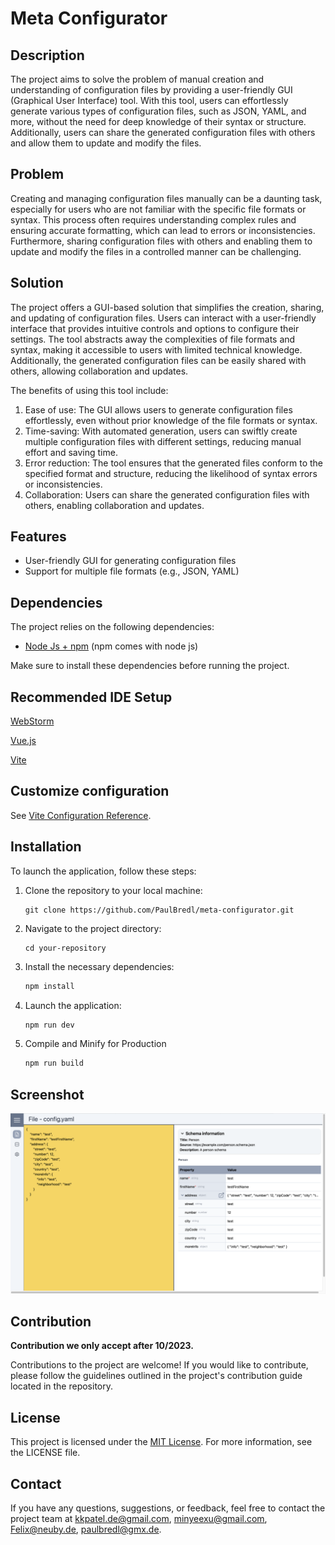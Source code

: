 # Meta Configurator
## Description
The project aims to solve the problem of manual creation and understanding of configuration files by providing a user-friendly GUI (Graphical User Interface) tool. 
With this tool, users can effortlessly generate various types of configuration files, such as JSON, YAML, and more, without the need for deep knowledge of their syntax or structure.
Additionally, users can share the generated configuration files with others and allow them to update and modify the files.

## Problem

Creating and managing configuration files manually can be a daunting task, especially for users who are not familiar with the specific file formats or syntax. 
This process often requires understanding complex rules and ensuring accurate formatting, which can lead to errors or inconsistencies. 
Furthermore, sharing configuration files with others and enabling them to update and modify the files in a controlled manner can be challenging.

## Solution
The project offers a GUI-based solution that simplifies the creation, sharing, and updating of configuration files. 
Users can interact with a user-friendly interface that provides intuitive controls and options to configure their settings. 
The tool abstracts away the complexities of file formats and syntax, making it accessible to users with limited technical knowledge. Additionally, the generated configuration files can be easily shared with others, allowing collaboration and updates.

The benefits of using this tool include:

1. Ease of use: The GUI allows users to generate configuration files effortlessly, even without prior knowledge of the file formats or syntax.
2. Time-saving: With automated generation, users can swiftly create multiple configuration files with different settings, reducing manual effort and saving time.
3. Error reduction: The tool ensures that the generated files conform to the specified format and structure, reducing the likelihood of syntax errors or inconsistencies.
4. Collaboration: Users can share the generated configuration files with others, enabling collaboration and updates.

## Features

- User-friendly GUI for generating configuration files
- Support for multiple file formats (e.g., JSON, YAML)

## Dependencies

The project relies on the following dependencies:

- [Node Js + npm](https://nodejs.org/en/download/) (npm comes with node js)


Make sure to install these dependencies before running the project.

## Recommended IDE Setup

[WebStorm](https://www.jetbrains.com/webstorm/download/)

[Vue.js](https://cli.vuejs.org/guide/installation.html)

[Vite](https://v3.ru.vuejs.org/guide/installation.html)


## Customize configuration

See [Vite Configuration Reference](https://vitejs.dev/config/).

## Installation

To launch the application, follow these steps:

1. Clone the repository to your local machine:
   ```shell
   git clone https://github.com/PaulBredl/meta-configurator.git
2. Navigate to the project directory:
    ```shell
   cd your-repository
3. Install the necessary dependencies:
   ```sh
   npm install
   ```
4. Launch the application:
   ```sh
   npm run dev
   ```
5. Compile and Minify for Production
   ```sh
   npm run build
   ```
## Screenshot

![Screenshot 1](resources/GUI_SS.png)

## Contribution
**Contribution we only accept after 10/2023.**

Contributions to the project are welcome! If you would like to contribute, please follow the guidelines outlined in the project's contribution guide located in the repository.

## License
This project is licensed under the [MIT License](LICENSE).
For more information, see the LICENSE file.

## Contact

If you have any questions, suggestions, or feedback, feel free to contact the project team at 
[kkpatel.de@gmail.com](mailto:kkpatel.de@gmail.com),
[minyeexu@gmail.com](mailto:minyeexu@gmail.com), [Felix@neuby.de](mailto:Felix@neuby.de), 
[paulbredl@gmx.de](mailto:cpaulbredl@gmx.de).




